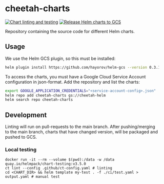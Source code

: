 # cheetah-charts

[![Chart linting and testing](https://github.com/trifork/cheetah-charts/actions/workflows/helm-lint.yaml/badge.svg)](https://github.com/trifork/cheetah-charts/actions/workflows/helm-lint.yaml)
[![Release Helm charts to GCS](https://github.com/trifork/cheetah-charts/actions/workflows/helm-ci.yaml/badge.svg)](https://github.com/trifork/cheetah-charts/actions/workflows/helm-ci.yaml)

Repository containing the source code for different Helm charts.

## Usage

We use the Helm GCS plugin, so this must be installed:

```bash
helm plugin install https://github.com/hayorov/helm-gcs --version 0.3.19
```

To access the charts, you must have a Google Cloud Service Account configuration in json-format.
Add the repository and list the charts:

```bash
export GOOGLE_APPLICATION_CREDENTIALS="<service-account-config>.json"
helm repo add cheetah-charts gs://cheetah-helm
helm search repo cheetah-charts
```

## Development

Linting will run on pull-requests to the main branch.
After pushing/merging to the main branch, charts that have changed version, will be packaged and pushed to GCS.

### Local testing

```shell
docker run -it --rm --volume $(pwd):/data -w /data quay.io/helmpack/chart-testing:v3.5.0 
ct lint --config .github/ct-config.yaml # linting
cd <CHART_DIR> && helm template my-test . -f ./ci/test.yaml > output.yaml # manual test
```
